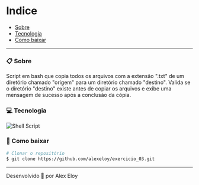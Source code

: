 # Indice

- [Sobre](#-sobre)
- [Tecnologia](#-tecnologia)
- [Como baixar](#-como-baixar)

---

### 📋 Sobre

Script em bash que copia todos os arquivos com a extensão ".txt" de um diretório chamado "origem" para um diretório chamado "destino". 
Valida se o diretório "destino" existe antes de copiar os arquivos e exibe uma mensagem de sucesso após a conclusão da cópia.


### 💻 Tecnologia
![Shell Script](https://img.shields.io/badge/shell_script-%23121011.svg?style=for-the-badge&logo=gnu-bash&logoColor=white)


### 📝 Como baixar

```bash 
# Clonar o repositório
$ git clone https://github.com/alexeloy/exercicio_03.git

```

---
Desenvolvido 🚀 por Alex Eloy